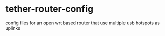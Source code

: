 # tether-router-config
config files for an open wrt based router that use multiple usb hotspots as uplinks
